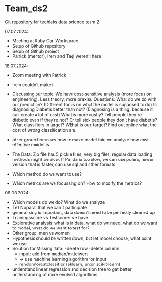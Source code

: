 # Team_ds2
Git repository for techlabs data science team 2

07.07.2024:
 - Meeting at Ruby Carl Workspace
 - Setup of Github repository
 - Setup of Github project
 - Patrick (mentor), Irem and Taqi weren't here

18.07.2024:
 - Zoom meeting with Patrick
 - Irem couldn´t make it
 - Discussing our topic:
    We have cost-sensitive analysis (more focus on engineering). Less theory, more praxis).
    Questions:
     What do we do with our prediction? (Different focus on what the model is supposed to do)
     Is diagnosing Diabetis better than not? (Diagnosing is a thing, because it can create a lot of cost)
     What is more costly? Tell people they´re diabetic even if they´re not? Or tell sick people they don´t have diabetis?
     What classifiers in target? WEhat is ouir target? Find out online what the cost of wrong classification are.

  - other group fiocusses how to make model fair, we analyze how cost effective moidel is
  - The Data:
     Zip file has 5 pickle files, very big files, regular data loading methods might be slow. If Panda is too slow, we can use polars, newer version that is faster, can use sql and other formats       
  - Which method do we want to use?
  - Which metrics are we focussing on? How to modify the metrics?

08.08.2024:
  -  Which models do we do? What do we analyze
  -  Tell Noparat that we can´t participate
  -  generalising is important, data doesn´t need to be perfectly cleaned up
  -  Trainingsscore vs Testscore: we have
  -  Explorative analysis: what is in data, what do we need, what do we want to model, what do we want to test for?
  -  Other group: men vs women
  -  Hypothesis should be written down, but let model choose, what point we use
  -  Solution for Missing data:
      -delete row
      -delete column
      - input: add from median/mittelwert 
      -    -> use machine learning algorithm for input
      -   randomforestclassifier  (sklearn, unter scikit-learn)
   - understand linear regression and decision tree to get better understanding of more evolved algorithms
   
       

